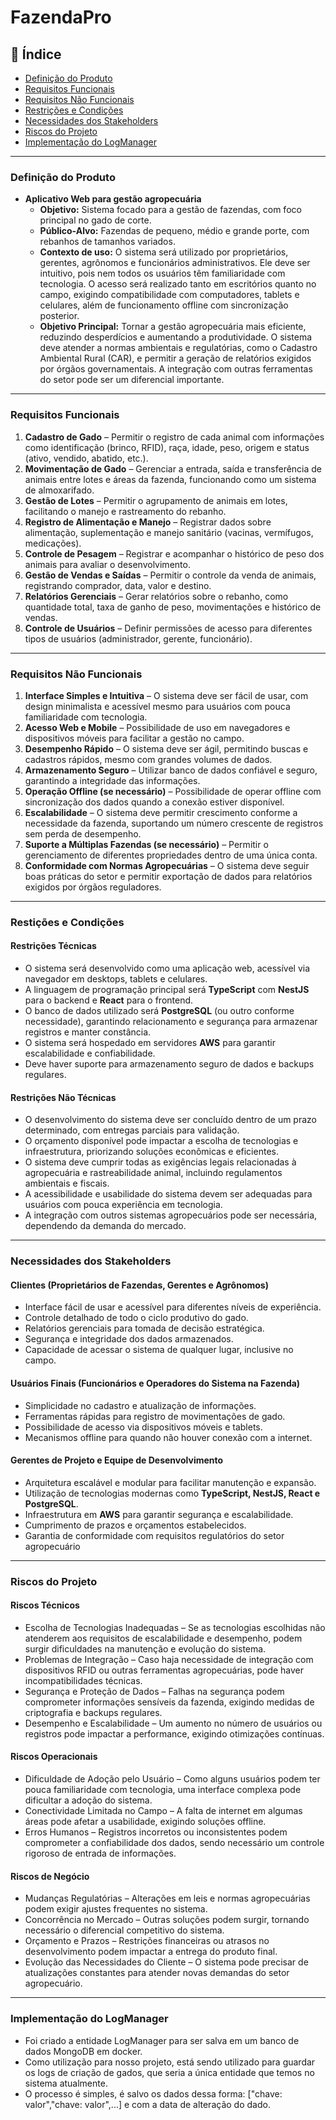 # FazendaPro

## 📌 Índice

- [Definição do Produto](#definição-do-produto)
- [Requisitos Funcionais](#requisitos-funcionais)
- [Requisitos Não Funcionais](#requisitos-não-funcionais)
- [Restrições e Condições](#restrições-e-condições)
- [Necessidades dos Stakeholders](#necessidades-dos-stakeholders)
- [Riscos do Projeto](#riscos-do-projeto)
- [Implementação do LogManager](#implementação-do-logmanager)

---

### Definição do Produto
- **Aplicativo Web para gestão agropecuária**  
  - **Objetivo:** Sistema focado para a gestão de fazendas, com foco principal no gado de corte.  
  - **Público-Alvo:** Fazendas de pequeno, médio e grande porte, com rebanhos de tamanhos variados.  
  - **Contexto de uso:** O sistema será utilizado por proprietários, gerentes, agrônomos e funcionários administrativos. Ele deve ser intuitivo, pois nem todos os usuários têm familiaridade com tecnologia. O acesso será realizado tanto em escritórios quanto no campo, exigindo compatibilidade com computadores, tablets e celulares, além de funcionamento offline com sincronização posterior.  
  - **Objetivo Principal:** Tornar a gestão agropecuária mais eficiente, reduzindo desperdícios e aumentando a produtividade. O sistema deve atender a normas ambientais e regulatórias, como o Cadastro Ambiental Rural (CAR), e permitir a geração de relatórios exigidos por órgãos governamentais. A integração com outras ferramentas do setor pode ser um diferencial importante.  

---

### Requisitos Funcionais  

1. **Cadastro de Gado** – Permitir o registro de cada animal com informações como identificação (brinco, RFID), raça, idade, peso, origem e status (ativo, vendido, abatido, etc.).  
2. **Movimentação de Gado** – Gerenciar a entrada, saída e transferência de animais entre lotes e áreas da fazenda, funcionando como um sistema de almoxarifado.  
3. **Gestão de Lotes** – Permitir o agrupamento de animais em lotes, facilitando o manejo e rastreamento do rebanho.  
4. **Registro de Alimentação e Manejo** – Registrar dados sobre alimentação, suplementação e manejo sanitário (vacinas, vermífugos, medicações).  
5. **Controle de Pesagem** – Registrar e acompanhar o histórico de peso dos animais para avaliar o desenvolvimento.  
6. **Gestão de Vendas e Saídas** – Permitir o controle da venda de animais, registrando comprador, data, valor e destino.  
7. **Relatórios Gerenciais** – Gerar relatórios sobre o rebanho, como quantidade total, taxa de ganho de peso, movimentações e histórico de vendas.  
8. **Controle de Usuários** – Definir permissões de acesso para diferentes tipos de usuários (administrador, gerente, funcionário).

---  

### Requisitos Não Funcionais  

1. **Interface Simples e Intuitiva** – O sistema deve ser fácil de usar, com design minimalista e acessível mesmo para usuários com pouca familiaridade com tecnologia.  
2. **Acesso Web e Mobile** – Possibilidade de uso em navegadores e dispositivos móveis para facilitar a gestão no campo.  
3. **Desempenho Rápido** – O sistema deve ser ágil, permitindo buscas e cadastros rápidos, mesmo com grandes volumes de dados.  
4. **Armazenamento Seguro** – Utilizar banco de dados confiável e seguro, garantindo a integridade das informações.  
5. **Operação Offline (se necessário)** – Possibilidade de operar offline com sincronização dos dados quando a conexão estiver disponível.  
6. **Escalabilidade** – O sistema deve permitir crescimento conforme a necessidade da fazenda, suportando um número crescente de registros sem perda de desempenho.  
7. **Suporte a Múltiplas Fazendas (se necessário)** – Permitir o gerenciamento de diferentes propriedades dentro de uma única conta.  
8. **Conformidade com Normas Agropecuárias** – O sistema deve seguir boas práticas do setor e permitir exportação de dados para relatórios exigidos por órgãos reguladores.  

---

### Restições e Condições

#### **Restrições Técnicas**  
- O sistema será desenvolvido como uma aplicação web, acessível via navegador em desktops, tablets e celulares.  
- A linguagem de programação principal será **TypeScript** com **NestJS** para o backend e **React** para o frontend.  
- O banco de dados utilizado será **PostgreSQL** (ou outro conforme necessidade), garantindo relacionamento e segurança para armazenar registros e manter constância.  
- O sistema será hospedado em servidores **AWS** para garantir escalabilidade e confiabilidade.  
- Deve haver suporte para armazenamento seguro de dados e backups regulares.

#### **Restrições Não Técnicas**  
- O desenvolvimento do sistema deve ser concluído dentro de um prazo determinado, com entregas parciais para validação.  
- O orçamento disponível pode impactar a escolha de tecnologias e infraestrutura, priorizando soluções econômicas e eficientes.  
- O sistema deve cumprir todas as exigências legais relacionadas à agropecuária e rastreabilidade animal, incluindo regulamentos ambientais e fiscais.  
- A acessibilidade e usabilidade do sistema devem ser adequadas para usuários com pouca experiência em tecnologia.  
- A integração com outros sistemas agropecuários pode ser necessária, dependendo da demanda do mercado.

---

### Necessidades dos Stakeholders  

#### **Clientes (Proprietários de Fazendas, Gerentes e Agrônomos)**  
- Interface fácil de usar e acessível para diferentes níveis de experiência.  
- Controle detalhado de todo o ciclo produtivo do gado.  
- Relatórios gerenciais para tomada de decisão estratégica.  
- Segurança e integridade dos dados armazenados.  
- Capacidade de acessar o sistema de qualquer lugar, inclusive no campo.  

#### **Usuários Finais (Funcionários e Operadores do Sistema na Fazenda)**  
- Simplicidade no cadastro e atualização de informações.  
- Ferramentas rápidas para registro de movimentações de gado.  
- Possibilidade de acesso via dispositivos móveis e tablets.  
- Mecanismos offline para quando não houver conexão com a internet.

#### **Gerentes de Projeto e Equipe de Desenvolvimento**  
- Arquitetura escalável e modular para facilitar manutenção e expansão.  
- Utilização de tecnologias modernas como **TypeScript, NestJS, React e PostgreSQL**.  
- Infraestrutura em **AWS** para garantir segurança e escalabilidade.  
- Cumprimento de prazos e orçamentos estabelecidos.
- Garantia de conformidade com requisitos regulatórios do setor agropecuário

---

### Riscos do Projeto

#### Riscos Técnicos
- Escolha de Tecnologias Inadequadas – Se as tecnologias escolhidas não atenderem aos requisitos de escalabilidade e desempenho, podem surgir dificuldades na manutenção e evolução do sistema.
- Problemas de Integração – Caso haja necessidade de integração com dispositivos RFID ou outras ferramentas agropecuárias, pode haver incompatibilidades técnicas.
- Segurança e Proteção de Dados – Falhas na segurança podem comprometer informações sensíveis da fazenda, exigindo medidas de criptografia e backups regulares.
- Desempenho e Escalabilidade – Um aumento no número de usuários ou registros pode impactar a performance, exigindo otimizações contínuas.

#### Riscos Operacionais
- Dificuldade de Adoção pelo Usuário – Como alguns usuários podem ter pouca familiaridade com tecnologia, uma interface complexa pode dificultar a adoção do sistema.
- Conectividade Limitada no Campo – A falta de internet em algumas áreas pode afetar a usabilidade, exigindo soluções offline.
- Erros Humanos – Registros incorretos ou inconsistentes podem comprometer a confiabilidade dos dados, sendo necessário um controle rigoroso de entrada de informações.

#### Riscos de Negócio
- Mudanças Regulatórias – Alterações em leis e normas agropecuárias podem exigir ajustes frequentes no sistema.
- Concorrência no Mercado – Outras soluções podem surgir, tornando necessário o diferencial competitivo do sistema.
- Orçamento e Prazos – Restrições financeiras ou atrasos no desenvolvimento podem impactar a entrega do produto final.
- Evolução das Necessidades do Cliente – O sistema pode precisar de atualizações constantes para atender novas demandas do setor agropecuário.

---

### Implementação do LogManager
- Foi criado a entidade LogManager para ser salva em um banco de dados MongoDB em docker.
- Como utilização para nosso projeto, está sendo utilizado para guardar os logs de criação de gados, que seria a única entidade que temos no sistema atualmente.
- O processo é simples, é salvo os dados dessa forma: ["chave: valor","chave: valor",...] e com a data de alteração do dado.